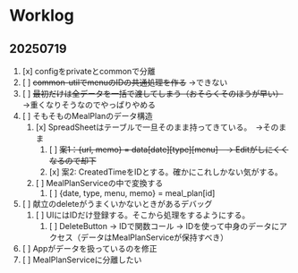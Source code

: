 


# Worklog
## 20250719
1. [x] configをprivateとcommonで分離
2. [ ] ~~common-utilでmenuのIDの共通処理を作る~~ →できない
3. [ ] ~~最初だけは全データを一括で渡してしまう（おそらくそのほうが早い）~~ →重くなりそうなのでやっぱりやめる
4. [ ] そもそものMealPlanのデータ構造
   1. [x] SpreadSheetはテーブルで一旦そのまま持ってきている。　→そのまま
      1. [ ] ~~案1：{url, memo} = data[date][type][menu]　→ Editがしにくくなるので却下~~
      2. [x] 案2: CreatedTimeをIDとする。確かにこれしかない気がする。
   2. [ ] MealPlanServiceの中で変換する
      1. [ ] {date, type, menu, memo} = meal_plan[id]
5. [ ] 献立のdeleteがうまくいかないときがあるデバッグ
   1. [ ] UIにはIDだけ登録する。そこから処理をするようにする。
      1. [ ] DeleteButton → IDで関数コール → IDを使って中身のデータにアクセス（データはMealPlanServiceが保持すべき）
6. [ ] Appがデータを扱っているのを修正
7. [ ] MealPlanServiceに分離したい
